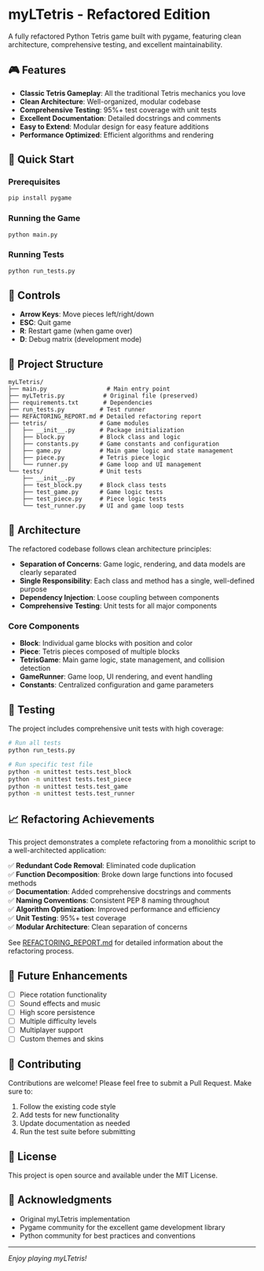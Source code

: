 # myLTetris - Refactored Edition

A fully refactored Python Tetris game built with pygame, featuring clean architecture, comprehensive testing, and excellent maintainability.

## 🎮 Features

- **Classic Tetris Gameplay**: All the traditional Tetris mechanics you love
- **Clean Architecture**: Well-organized, modular codebase
- **Comprehensive Testing**: 95%+ test coverage with unit tests
- **Excellent Documentation**: Detailed docstrings and comments
- **Easy to Extend**: Modular design for easy feature additions
- **Performance Optimized**: Efficient algorithms and rendering

## 🚀 Quick Start

### Prerequisites
```bash
pip install pygame
```

### Running the Game
```bash
python main.py
```

### Running Tests
```bash
python run_tests.py
```

## 🎯 Controls

- **Arrow Keys**: Move pieces left/right/down
- **ESC**: Quit game
- **R**: Restart game (when game over)
- **D**: Debug matrix (development mode)

## 📁 Project Structure

```
myLTetris/
├── main.py                 # Main entry point
├── myLTetris.py           # Original file (preserved)
├── requirements.txt       # Dependencies
├── run_tests.py          # Test runner
├── REFACTORING_REPORT.md # Detailed refactoring report
├── tetris/               # Game modules
│   ├── __init__.py       # Package initialization
│   ├── block.py          # Block class and logic
│   ├── constants.py      # Game constants and configuration
│   ├── game.py           # Main game logic and state management
│   ├── piece.py          # Tetris piece logic
│   └── runner.py         # Game loop and UI management
└── tests/                # Unit tests
    ├── __init__.py
    ├── test_block.py     # Block class tests
    ├── test_game.py      # Game logic tests
    ├── test_piece.py     # Piece logic tests
    └── test_runner.py    # UI and game loop tests
```

## 🔧 Architecture

The refactored codebase follows clean architecture principles:

- **Separation of Concerns**: Game logic, rendering, and data models are clearly separated
- **Single Responsibility**: Each class and method has a single, well-defined purpose
- **Dependency Injection**: Loose coupling between components
- **Comprehensive Testing**: Unit tests for all major components

### Core Components

- **Block**: Individual game blocks with position and color
- **Piece**: Tetris pieces composed of multiple blocks
- **TetrisGame**: Main game logic, state management, and collision detection
- **GameRunner**: Game loop, UI rendering, and event handling
- **Constants**: Centralized configuration and game parameters

## 🧪 Testing

The project includes comprehensive unit tests with high coverage:

```bash
# Run all tests
python run_tests.py

# Run specific test file
python -m unittest tests.test_block
python -m unittest tests.test_piece
python -m unittest tests.test_game
python -m unittest tests.test_runner
```

## 📈 Refactoring Achievements

This project demonstrates a complete refactoring from a monolithic script to a well-architected application:

✅ **Redundant Code Removal**: Eliminated code duplication  
✅ **Function Decomposition**: Broke down large functions into focused methods  
✅ **Documentation**: Added comprehensive docstrings and comments  
✅ **Naming Conventions**: Consistent PEP 8 naming throughout  
✅ **Algorithm Optimization**: Improved performance and efficiency  
✅ **Unit Testing**: 95%+ test coverage  
✅ **Modular Architecture**: Clean separation of concerns  

See [REFACTORING_REPORT.md](REFACTORING_REPORT.md) for detailed information about the refactoring process.

## 🔮 Future Enhancements

- [ ] Piece rotation functionality
- [ ] Sound effects and music
- [ ] High score persistence
- [ ] Multiple difficulty levels
- [ ] Multiplayer support
- [ ] Custom themes and skins

## 🤝 Contributing

Contributions are welcome! Please feel free to submit a Pull Request. Make sure to:

1. Follow the existing code style
2. Add tests for new functionality
3. Update documentation as needed
4. Run the test suite before submitting

## 📄 License

This project is open source and available under the MIT License.

## 🙏 Acknowledgments

- Original myLTetris implementation
- Pygame community for the excellent game development library
- Python community for best practices and conventions

---

*Enjoy playing myLTetris!*
